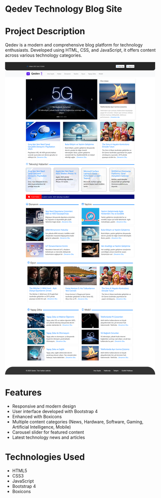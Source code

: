 # Qedev Technology Blog Site
# Project Description
Qedev is a modern and comprehensive blog platform for technology enthusiasts. Developed using HTML, CSS, and JavaScript, it offers content across various technology categories.

![Qedev Blog](screenshot.png)

# Features
- Responsive and modern design
- User interface developed with Bootstrap 4
- Enhanced with Boxicons
- Multiple content categories (News, Hardware, Software, Gaming, Artificial Intelligence, Mobile)
- Carousel slider for featured content
- Latest technology news and articles

# Technologies Used
- HTML5
- CSS3
- JavaScript
- Bootstrap 4
- Boxicons
